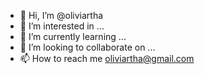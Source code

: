 - 👋 Hi, I’m @oliviartha
- 👀 I’m interested in ...
- 🌱 I’m currently learning ...
- 💞️ I’m looking to collaborate on ...
- 📫 How to reach me oliviartha@gmail.com

<!---
oliviartha/oliviartha is a ✨ special ✨ repository because its `README.md` (this file) appears on your GitHub profile.
You can click the Preview link to take a look at your changes.
--->
